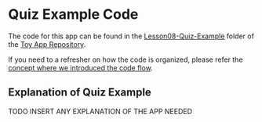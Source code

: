 
# Quiz Example Code
The code for this app can be found in the [Lesson08-Quiz-Example](https://github.com/udacity/ud851-Exercises/tree/student/Lesson08-Quiz-Example) folder of the [Toy App Repository](https://github.com/udacity/ud851-Exercises).

If you need to a refresher on how the code is organized, please refer the [concept where we introduced the code flow](https://classroom.udacity.com/courses/ud851/lessons/93affc67-3f0b-4f9b-b3a4-a7a26f241a86/concepts/115d08bb-f114-46fa-b693-5c6ce1445c07).

## Explanation of Quiz Example
TODO INSERT ANY EXPLANATION OF THE APP NEEDED
 